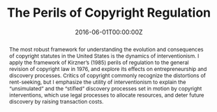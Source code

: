 ---
abstract: The most robust framework for understanding the evolution and consequences of copyright statutes in the United States is the dynamics of interventionism. I apply the framework of Kirzner’s (1985) perils of regulation to the general revision of copyright law in 1976, and explore its effects on entrepreneurship and discovery processes. Critics of copyright commonly recognize the distortions of rent-seeking, but I emphasize the utility of interventionism to explain the “unsimulated” and the “stifled” discovery processes set in motion by copyright interventions, which use legal processes to allocate resources, and deter future discovery by raising transaction costs.

authors:
- admin
date: "2016-06-01T00:00:00Z"
doi: "https://doi.org/10.1007/s11138-014-0293-5"
url_pdf: "http://papers.ssrn.com/abstract=2396874"
featured: true
projects: []
publication: '*Review of Austrian Economics*, 29'
publication_short: ""
publication_types:
- "2"
summary: The most robust framework for understanding the evolution and consequences of copyright statutes in the United States is the dynamics of interventionism. I apply the framework of Kirzner’s (1985) perils of regulation to the general revision of copyright law in 1976, and explore its effects on entrepreneurship and discovery processes. Critics of copyright commonly recognize the distortions of rent-seeking, but I emphasize the utility of interventionism to explain the “unsimulated” and the “stifled” discovery processes set in motion by copyright interventions, which use legal processes to allocate resources, and deter future discovery by raising transaction costs.
tags:
- copyright
- intellectual property
title: "The Perils of Copyright Regulation"
---